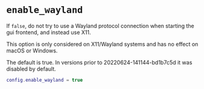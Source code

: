 # `enable_wayland`

If `false`, do not try to use a Wayland protocol connection
when starting the gui frontend, and instead use X11.

This option is only considered on X11/Wayland systems and
has no effect on macOS or Windows.

The default is true.  In versions prior to 20220624-141144-bd1b7c5d it was
disabled by default.

```lua
config.enable_wayland = true
```

